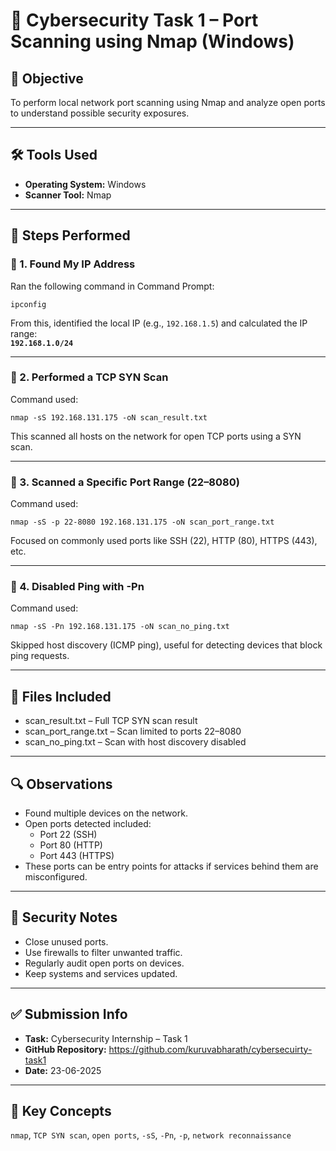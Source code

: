 
# 🔐 Cybersecurity Task 1 – Port Scanning using Nmap (Windows)

## 🎯 Objective
To perform local network port scanning using Nmap and analyze open ports to understand possible security exposures.

---

## 🛠 Tools Used
- **Operating System:** Windows
- **Scanner Tool:** Nmap

---

## 📝 Steps Performed

### 🔹 1. Found My IP Address
Ran the following command in Command Prompt:
```
ipconfig
```
From this, identified the local IP (e.g., `192.168.1.5`) and calculated the IP range:  
**`192.168.1.0/24`**

---

### 🔹 2. Performed a TCP SYN Scan
Command used:
```
nmap -sS 192.168.131.175 -oN scan_result.txt
```
This scanned all hosts on the network for open TCP ports using a SYN scan.

---

### 🔹 3. Scanned a Specific Port Range (22–8080)
Command used:
```
nmap -sS -p 22-8080 192.168.131.175 -oN scan_port_range.txt
```
Focused on commonly used ports like SSH (22), HTTP (80), HTTPS (443), etc.

---

### 🔹 4. Disabled Ping with -Pn
Command used:
```
nmap -sS -Pn 192.168.131.175 -oN scan_no_ping.txt
```
Skipped host discovery (ICMP ping), useful for detecting devices that block ping requests.

---

## 📁 Files Included
- scan_result.txt – Full TCP SYN scan result
- scan_port_range.txt – Scan limited to ports 22–8080
- scan_no_ping.txt – Scan with host discovery disabled

---

## 🔍 Observations
- Found multiple devices on the network.
- Open ports detected included:
  - Port 22 (SSH)
  - Port 80 (HTTP)
  - Port 443 (HTTPS)
- These ports can be entry points for attacks if services behind them are misconfigured.

---

## 🔐 Security Notes
- Close unused ports.
- Use firewalls to filter unwanted traffic.
- Regularly audit open ports on devices.
- Keep systems and services updated.

---

## ✅ Submission Info
- **Task:** Cybersecurity Internship – Task 1
- **GitHub Repository:** https://github.com/kuruvabharath/cybersecuirty-task1
- **Date:** 23-06-2025

---

## 📖 Key Concepts
`nmap`, `TCP SYN scan`, `open ports`, `-sS`, `-Pn`, `-p`, `network reconnaissance`
